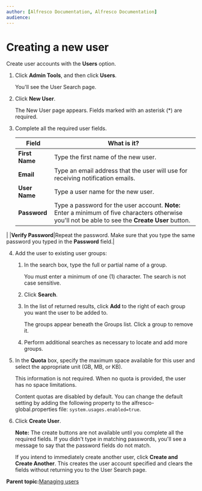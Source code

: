 ```yaml
---
author: [Alfresco Documentation, Alfresco Documentation]
audience: 
---
```


# Creating a new user

Create user accounts with the **Users** option.

1.  Click **Admin Tools**, and then click **Users**.

    You'll see the User Search page.

2.  Click **New User**.

    The New User page appears. Fields marked with an asterisk \(\*\) are required.

3.  Complete all the required user fields.

    |Field|What is it?|
    |-----|-----------|
    |**First Name**|Type the first name of the new user.|
    |**Email**|Type an email address that the user will use for receiving notification emails.|
    |**User Name**|Type a user name for the new user.|
    |**Password**|Type a password for the user account. **Note:** Enter a minimum of five characters otherwise you'll not be able to see the **Create User** button.

|
    |**Verify Password**|Repeat the password. Make sure that you type the same password you typed in the **Password** field.|

4.  Add the user to existing user groups:

    1.  In the search box, type the full or partial name of a group.

        You must enter a minimum of one \(1\) character. The search is not case sensitive.

    2.  Click **Search**.

    3.  In the list of returned results, click **Add** to the right of each group you want the user to be added to.

        The groups appear beneath the Groups list. Click a group to remove it.

    4.  Perform additional searches as necessary to locate and add more groups.

5.  In the **Quota** box, specify the maximum space available for this user and select the appropriate unit \(GB, MB, or KB\).

    This information is not required. When no quota is provided, the user has no space limitations.

    Content quotas are disabled by default. You can change the default setting by adding the following property to the alfresco-global.properties file: `system.usages.enabled=true`. 

6.  Click **Create User**.

    **Note:** The create buttons are not available until you complete all the required fields. If you didn't type in matching passwords, you'll see a message to say that the password fields do not match.

    If you intend to immediately create another user, click **Create and Create Another**. This creates the user account specified and clears the fields without returning you to the User Search page.


**Parent topic:**[Managing users](../concepts/admintools-users-intro.md)

